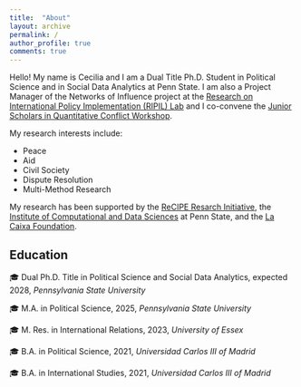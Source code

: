 ```yaml
---
title:  "About"
layout: archive
permalink: /
author_profile: true
comments: true
---
```


Hello! My name is Cecilia and I am a Dual Title Ph.D. Student in Political Science and in Social Data Analytics at Penn State. I am also a Project Manager of the Networks of Influence project at the [Research on International Policy Implementation (RIPIL) Lab](https://www.ripilab.com/the-team) and I co-convene the [Junior Scholars in Quantitative Conflict Workshop](https://junior-quant-conflict-workshop.github.io/).


My research interests include:
- Peace
- Aid
- Civil Society
- Dispute Resolution
- Multi-Method Research

My research has been supported by the [ReCIPE Resarch Initiative](https://recipe.cepr.org/), the [Institute of Computational and Data Sciences](https://www.icds.psu.edu/2025-rising-researcher-funded-projects/) at Penn State, and the [La Caixa Foundation](https://becarios.fundacionlacaixa.org/cecilia-cavero-sanchez-B005417?nav=true).

## Education

 🎓 Dual Ph.D. Title in Political Science and Social Data Analytics, expected 2028, *Pennsylvania State University* 
 
 🎓 M.A. in Political Science, 2025, *Pennsylvania State University* 
 
 🎓 M. Res. in International Relations, 2023, *University of Essex*
 
 🎓 B.A. in Political Science, 2021, *Universidad Carlos III of Madrid* 
 
🎓 B.A. in International Studies, 2021, *Universidad Carlos III of Madrid*
